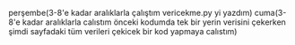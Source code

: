 perşembe(3-8'e kadar aralıklarla çalıştım vericekme.py yi yazdım)
cuma(3-8'e kadar aralıklarla calıstım önceki kodumda tek bir yerin verisini çekerken şimdi sayfadaki tüm verileri çekicek bir kod yapmaya calıstım)

